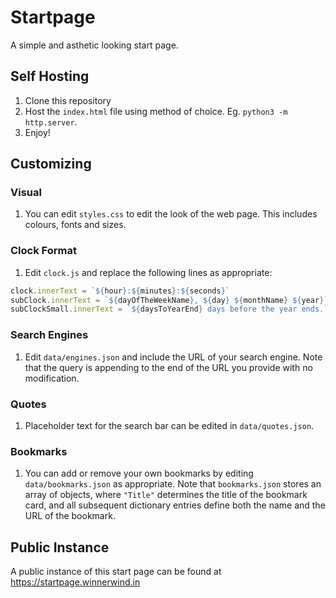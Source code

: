 # Startpage
A simple and asthetic looking start page.

## Self Hosting
1. Clone this repository
2. Host the `index.html` file using method of choice. Eg. `python3 -m http.server`.
3. Enjoy!

## Customizing
### Visual
1. You can edit `styles.css` to edit the look of the web page. This includes colours, fonts and sizes.

### Clock Format
1. Edit `clock.js` and replace the following lines as appropriate:

```js
clock.innerText = `${hour}:${minutes}:${seconds}`
subClock.innerText = `${dayOfTheWeekName}, ${day} ${monthName} ${year}`
subClockSmall.innerText = `${daysToYearEnd} days before the year ends.`
```

### Search Engines
1. Edit `data/engines.json` and include the URL of your search engine. Note that the query is appending to the end of the URL you provide with no modification.

### Quotes
1. Placeholder text for the search bar can be edited in `data/quotes.json`.

### Bookmarks
1. You can add or remove your own bookmarks by editing `data/bookmarks.json` as appropriate. Note that `bookmarks.json` stores an array of objects, where `"Title"` determines the title of the bookmark card, and all subsequent dictionary entries define both the name and the URL of the bookmark.

## Public Instance
A public instance of this start page can be found at https://startpage.winnerwind.in

